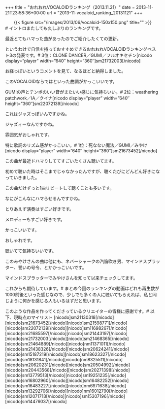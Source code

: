 +++
title = "おれおれVOCALOIDランキング（2013.11.21）"
date = 2013-11-21T23:58:36+00:00
url = "2013-11-vocaloid_ranking_20131121"
+++
</p> <div style="text-align: center;">
  {{< figure src="/images/2013/06/vocaloid-150x150.png" title="" >}}
</div></a># イントロまたしても久しぶりのランキングです。
  
最近とてもハマった曲があったのでご紹介したくての更新。
  
というわけで自信を持っておすすめできるおれおれVOCALOIDランキングベスト3の発表です。# 3位：CLONE DANCER／GUMI／フルオキセチン[nicodo display=&#8221;player&#8221; width=&#8221;640&#8243; height=&#8221;360&#8243;]sm21732003[/nicodo]
  
お経っぽいというコメントを見て、なるほどと納得しました。
  
このVOCALOIDならではといった曲調がかっこいいです。
  
GUMIの声とテンポのいい音がまたいい感じに気持ちいい。# 2位：weathering patchwork／IA／クイナ[nicodo display=&#8221;player&#8221; width=&#8221;640&#8243; height=&#8221;360&#8243;]sm22072139[/nicodo]
  
これはジャズっぽいんですかね。
  
ジャズィーなんですかね。
  
雰囲気がおしゃれです。
  
特に歌詞のリズム感がかっこいい。# 1位：死なない魔法／GUMI／みやけ[nicodo display=&#8221;player&#8221; width=&#8221;640&#8243; height=&#8221;360&#8243;]sm21673452[/nicodo]
  
この曲が最近ドハマりしててすごいたくさん聴いてます。
  
初めて聴いた時はそこまでじゃなかったんですが、聴くたびにどんどん好きになっていきました。
  
この曲だけずっと1曲リピートして聴くことも多いです。
  
なにがこんなにハマらせるんですかね。
  
とりあえず演奏はすごい好きです。
  
メロディーもすごい好きです。
  
かっこいいです。
  
おしゃれです。
  
聴いてて気持ちいいです。
  
このみやけさんの曲は他にも、ネバーシャークの汽笛吹き男、マインドスプラッター、誓いの号令、とかかっこいいです。
  
マインドスプラッターでみやけさんを知って以来チェックしてます。
  
これからも期待しています。# まとめ今回のランキングの動画はどれも再生数が1000前後といった感じなので、少しでも多くの人に聴いてもらえれば、私と同じように何かを感じる人もいるはずだと思います。
  
このような作品を作ってくださっているクリエイターの皆様に感謝です。# 以下、現時点のマイリスト \[nicodo]sm21130318[/nicodo\]\[nicodo\]sm21673452\[/nicodo\]\[nicodo\]sm21598771\[/nicodo\]\[nicodo\]sm22072139\[/nicodo\]\[nicodo\]sm11698267\[/nicodo\]\[nicodo\]sm21685597\[/nicodo\]\[nicodo\]sm21443197\[/nicodo\]\[nicodo\]sm21732003\[/nicodo\]\[nicodo\]sm21468365\[/nicodo\]\[nicodo\]sm21464889\[/nicodo\]\[nicodo\]nm11371011\[/nicodo\]\[nicodo\]sm21438326\[/nicodo\]\[nicodo\]sm20624241\[/nicodo\]\[nicodo\]sm15187219\[/nicodo\]\[nicodo\]sm18623327\[/nicodo\]\[nicodo\]sm18131841\[/nicodo\]\[nicodo\]nm8325511\[/nicodo\]\[nicodo\]sm20620231\[/nicodo\]\[nicodo\]sm20504992\[/nicodo\]\[nicodo\]sm20443568\[/nicodo\]\[nicodo\]sm20271398\[/nicodo\]\[nicodo\]sm13779513\[/nicodo\]\[nicodo\]sm19251235\[/nicodo\]\[nicodo\]sm16802960\[/nicodo\]\[nicodo\]sm16482252\[/nicodo\]\[nicodo\]sm16483227\[/nicodo\]\[nicodo\]nm6971638\[/nicodo\]\[nicodo\]sm13292706\[/nicodo\]\[nicodo\]nm16012790\[/nicodo\]\[nicodo\]sm12071713\[/nicodo\]\[nicodo\]sm15307196\[/nicodo\]\[nicodo\]sm14476037[/nicodo]